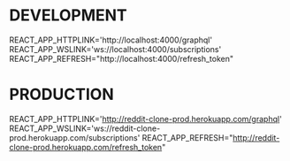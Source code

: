 # DEVELOPMENT
REACT_APP_HTTPLINK='http://localhost:4000/graphql'
REACT_APP_WSLINK='ws://localhost:4000/subscriptions'
REACT_APP_REFRESH="http://localhost:4000/refresh_token"
# PRODUCTION
REACT_APP_HTTPLINK='http://reddit-clone-prod.herokuapp.com/graphql'
REACT_APP_WSLINK='ws://reddit-clone-prod.herokuapp.com/subscriptions'
REACT_APP_REFRESH="http://reddit-clone-prod.herokuapp.com/refresh_token"
